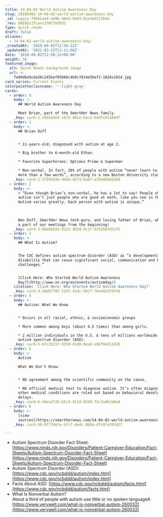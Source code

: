 ```yaml
---
title: 14.04.02 World Autism Awareness Day
slug: 20180402-14-04-02-world-autism-awareness-day
_id: legacy-79b62ae4-a89b-48d3-9443-81e3e0213b44
_rev: O8E8pz1fLwnc3fN7JVF03C
type: quick_reads
draft: false
aliases:
  - 14-04-02-world-autism-awareness-day/
_createdAt: '2018-04-02T12:56:12Z'
_updatedAt: '2021-03-22T13:11:06Z'
date: '2018-04-02T12:56:12+00:00'
weight: 50
featured_image:
  alt: Quick Reads background image
  url: >-
    fe89dbe9cda38c245bef05b6bc4b9c7814e5bef2-1024x1024.jpg
card_series: Current Events
colorpaletteclassname: '--light-gray'
cards:
  - order: 0
    body: |-
      ## World Autism Awareness Day

      Meet Brian, part of the SmartHer News family.
    _key: card-1-195ba9e9-c675-401e-bace-b4d7cb7a884f
  - order: 1
    body: >-
      ## Brian Duff


      * 11-years-old; diagnosed with autism at age 2.

      * Big brother to 6-month-old Ethan.

      * Favorite Superheroes: Optimus Prime & Superman

      * Non-verbal. In fact, 30% of people with autism “never learn to speak
      more than a few words”, according to a new Boston University study.
    _key: card-2-37593836-49dd-4273-ba6f-e33d468693d4
  - order: 2
    body: >-
      > “Even though Brian’s non-verbal, he has a lot to say! People should know
      autism isn’t just people who are good at math, like you see in the movies.
      Autism varies greatly. Each person with autism is unique.”  
        
        
        
      Ben Duff, SmartHer News tech-guru, and loving father of Brian, who's been
      a part of our meetings from the beginning!
    _key: card-3-88e6b82d-9121-4b3d-9c37-6232bb7d2c55
  - order: 3
    body: >-
      ## What Is Autism?


      The CDC defines autism spectrum disorder (ASD) as “a developmental
      disability that can cause significant social, communication and behavioral
      challenges.”


      [Click Here: Who Started World Autism Awareness
      Day?](http://www.un.org/en/events/autismday/)
    citation: 'Click Here: Who Started World Autism Awareness Day?'
    _key: card-4-36db770f-21d7-41dc-98cf-76a441dfdf4d
  - order: 4
    body: >-
      ## Autism: What We Know


      * Occurs in all racial, ethnic, & socioeconomic groups

      * More common among boys (about 4.5 times) than among girls.

      * 2 million individuals in the U.S. & tens of millions worldwide have
      autism spectrum disorder (ASD).
    _key: card-5-6fc25217-9259-41d8-9ea4-a96f0ed11dc6
  - order: 5
    body: >-
      Autism  

      What We Don’t Know:


      * NO agreement among the scientific community on the cause.

      * NO official medical test to diagnose autism. It’s often diagnosed after
      other medical conditions are ruled out based on behavioral developmental
      delays.
    _key: card-6-3dea2f2b-b2c4-411d-9550-72c7ad6cb8a4
  - order: 6
    body: >-
      [view
      sources](https://smarthernews.com/14-04-02-world-autism-awareness-day/)
    _key: card-10-9f7f4efe-bfc7-4edc-8b9a-dfc0faf0fd27

---
```

* Autism Spectrum Disorder Fact Sheet: [https://www.ninds.nih.gov/Disorders/Patient-Caregiver-Education/Fact-Sheets/Autism-Spectrum-Disorder-Fact-Sheet](https://www.ninds.nih.gov/Disorders/Patient-Caregiver-Education/Fact-Sheets/Autism-Spectrum-Disorder-Fact-Sheet)
* Autism Spectrum Disorder (ASD): [https://www.cdc.gov/ncbddd/autism/index.html](https://www.cdc.gov/ncbddd/autism/index.html)
* Facts About ASD: [https://www.cdc.gov/ncbddd/autism/facts.html](https://www.cdc.gov/ncbddd/autism/facts.html)
* What Is Nonverbal Autism?  
About a third of people with autism use little or no spoken languageA [https://www.verywell.com/what-is-nonverbal-autism-260032](https://www.verywell.com/what-is-nonverbal-autism-260032)